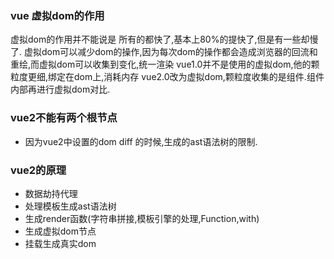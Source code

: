 ### vue 虚拟dom的作用
虚拟dom的作用并不能说是 所有的都快了,基本上80%的提快了,但是有一些却慢了.
虚拟dom可以减少dom的操作,因为每次dom的操作都会造成浏览器的回流和重绘,而虚拟dom可以收集到变化,统一渲染
vue1.0并不是使用的虚拟dom,他的颗粒度更细,绑定在dom上,消耗内存
vue2.0改为虚拟dom,颗粒度收集的是组件.组件内部再进行虚拟dom对比.

### vue2不能有两个根节点
- 因为vue2中设置的dom diff 的时候,生成的ast语法树的限制.

### vue2的原理
- 数据劫持代理
- 处理模板生成ast语法树
- 生成render函数(字符串拼接,模板引擎的处理,Function,with)
- 生成虚拟dom节点
- 挂载生成真实dom
